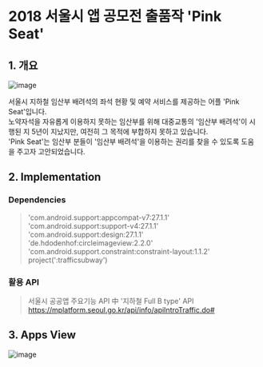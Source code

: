 # 2018 서울시 앱 공모전 출품작 'Pink Seat'

## 1. 개요

![image](https://user-images.githubusercontent.com/28644251/46254372-45018c00-c4c9-11e8-9c97-e080e5bca171.png)

서울시 지하철 임산부 배려석의 좌석 현황 및 예약 서비스를 제공하는 어플 'Pink Seat'입니다. <br/>
노약자석을 자유롭게 이용하지 못하는 임산부를 위해 대중교통의 '임산부 배려석'이 시행된 지 5년이 지났지만, 여전히 그 목적에 부합하지 못하고 있습니다. <br/>
'Pink Seat'는 임산부 분들이 '임산부 배려석'을 이용하는 권리를 찾을 수 있도록 도움을 주고자 고안되었습니다.


## 2. Implementation

### Dependencies

>'com.android.support:appcompat-v7:27.1.1' <br/>
>'com.android.support:support-v4:27.1.1' <br/>
>'com.android.support:design:27.1.1' <br/>
>'de.hdodenhof:circleimageview:2.2.0' <br/>
>'com.android.support.constraint:constraint-layout:1.1.2' <br/>
>project(':trafficsubway') <br/>
    
### 활용 API
>서울시 공공앱 주요기능 API 中 '지하철 Full B type' API
https://mplatform.seoul.go.kr/api/info/apiIntroTraffic.do#

## 3. Apps View
![image](https://user-images.githubusercontent.com/28644251/63533562-0002a000-c548-11e9-8027-9d569084545d.png)
